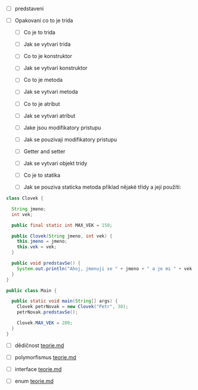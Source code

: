 - [ ] predstaveni

- [ ] Opakovani co to je trida
    - [ ] Co je to trida
    - [ ] Jak se vytvari trida
    - [ ] Co to je konstruktor
    - [ ] Jak se vytvari konstruktor
    - [ ] Co to je metoda
    - [ ] Jak se vytvari metoda
    - [ ] Co to je atribut
    - [ ] Jak se vytvari atribut
    - [ ] Jake jsou modifikatory pristupu
    - [ ] Jak se pouzivaji modifikatory pristupu
    - [ ] Getter and setter
    - [ ] Jak se vytvari objekt tridy

    - [ ] Co je to statika
    - [ ] Jak se pouziva staticka metoda
      příklad nějaké třídy a její použítí:

```java
class Clovek {

  String jmeno;
  int vek;

  public final static int MAX_VEK = 150;

  public Clovek(String jmeno, int vek) {
    this.jmeno = jmeno;
    this.vek = vek;
  }

  public void predstavSe() {
    System.out.println("Ahoj, jmenuji se " + jmeno + " a je mi " + vek + " let.");
  }
}

public class Main {

  public static void main(String[] args) {
    Clovek petrNovak = new Clovek("Petr", 30);
    petrNovak.predstavSe();

    Clovek.MAX_VEK = 200;
  }
}
```

- [ ] dědičnost
  [teorie.md](src%2Fmain%2Fjava%2Fcom%2Fengeto%2Fa_dedicnost%2Fteorie.md)

- [ ] polymorfismus
  [teorie.md](src%2Fmain%2Fjava%2Fcom%2Fengeto%2Fb_polymorfismus%2Fteorie.md)

- [ ] interface [teorie.md](src%2Fmain%2Fjava%2Fcom%2Fengeto%2Fc_rozhrani%2Fteorie.md)
- [ ] enum
  [teorie.md](src%2Fmain%2Fjava%2Fcom%2Fengeto%2Fd_vycet%2Fteorie.md)